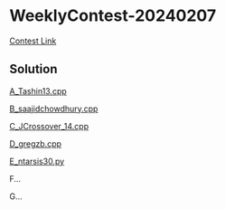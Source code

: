 # WeeklyContest-20240207

[Contest Link](https://vjudge.net/contest/605948)

## Solution

[A_Tashin13.cpp](A_Tashin13.cpp)

[B_saajidchowdhury.cpp](B_saajidchowdhury.cpp)

[C_JCrossover_14.cpp](C_JCrossover_14.cpp)

[D_gregzb.cpp](D_gregzb.cpp)

[E_ntarsis30.py](E_ntarsis30.py)

F...

G...
